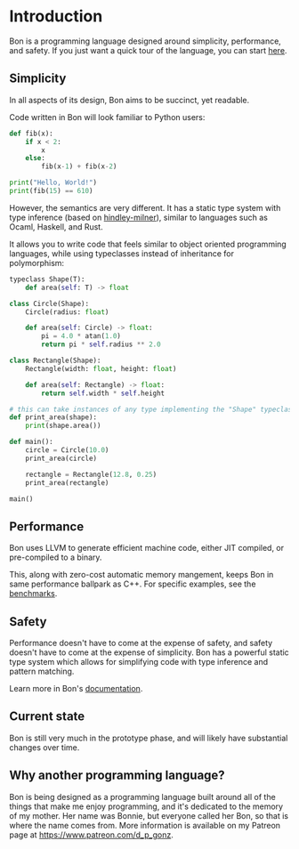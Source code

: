 # Introduction

Bon is a programming language designed around simplicity, performance, and safety.
If you just want a quick tour of the language, you can start [here](docs/ch01-03-quick-tour.md).


## Simplicity

In all aspects of its design, Bon aims to be succinct, yet readable.

Code written in Bon will look familiar to Python users:

```python
def fib(x):
    if x < 2:
        x
    else:
        fib(x-1) + fib(x-2)

print("Hello, World!")
print(fib(15) == 610)
```

However, the semantics are very different. It has a static type system with type inference (based on [hindley-milner](https://en.wikipedia.org/wiki/Hindley%E2%80%93Milner_type_system)), similar to languages such as Ocaml, Haskell, and Rust.

It allows you to write code that feels similar to object oriented programming languages, while using typeclasses instead of inheritance for polymorphism:

```python
typeclass Shape(T):
    def area(self: T) -> float

class Circle(Shape):
    Circle(radius: float)

    def area(self: Circle) -> float:
        pi = 4.0 * atan(1.0)
        return pi * self.radius ** 2.0

class Rectangle(Shape):
    Rectangle(width: float, height: float)

    def area(self: Rectangle) -> float:
        return self.width * self.height

# this can take instances of any type implementing the "Shape" typeclass
def print_area(shape):
    print(shape.area())

def main():
    circle = Circle(10.0)
    print_area(circle)

    rectangle = Rectangle(12.8, 0.25)
    print_area(rectangle)

main()
```

## Performance

Bon uses LLVM to generate efficient machine code, either JIT compiled, or pre-compiled to a binary.

This, along with zero-cost automatic memory mangement, keeps Bon in same performance ballpark as C++. For specific examples, see the [benchmarks](https://github.com/FBMachine/bon/tree/master/benchmarks).

## Safety

Performance doesn't have to come at the expense of safety, and safety doesn't have to come at the expense of simplicity. Bon has a powerful static type system which allows for simplifying code with type inference and pattern matching.

Learn more in Bon's [documentation](docs/ch00-01-contents.md).

## Current state

Bon is still very much in the prototype phase, and will likely have substantial changes over time.

## Why another programming language?

Bon is being designed as a programming language built around all of the things that make me enjoy programming, and it's dedicated to the memory of my mother. Her name was Bonnie, but everyone called her Bon, so that is where the name comes from.
More information is available on my Patreon page at https://www.patreon.com/d_p_gonz.
